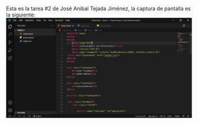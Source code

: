 Esta es la tarea #2 de José Anibal Tejada Jiménez, la captura de pantalla es la siguiente:
![Mi captura de pantalla](miTarea2.PNG)